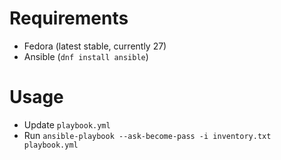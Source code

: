 Requirements
============
- Fedora (latest stable, currently 27)
- Ansible (`dnf install ansible`)

Usage
=====
- Update `playbook.yml`
- Run `ansible-playbook --ask-become-pass -i inventory.txt playbook.yml`

